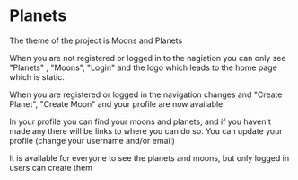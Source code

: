# Planets
The theme of the project is Moons and Planets

When you are not registered or logged in to the nagiation you can only see "Planets" , "Moons", "Login" and the logo which leads to the home page which is static. 

When you are registered or logged in the navigation changes and "Create Planet", "Create Moon" and your profile are now available.

In your profile you can find your moons and planets, and if you haven't made any there will be links to where you can do so. You can update your profile (change your username and/or email)

It is available for everyone to see the planets and moons, but only logged in users can create them  
